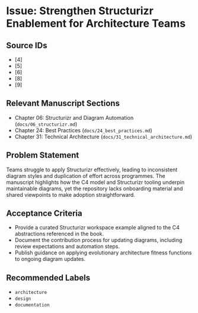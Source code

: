 # Issue: Strengthen Structurizr Enablement for Architecture Teams

## Source IDs
- [4]
- [5]
- [6]
- [8]
- [9]

## Relevant Manuscript Sections
- Chapter 06: Structurizr and Diagram Automation (`docs/06_structurizr.md`)
- Chapter 24: Best Practices (`docs/24_best_practices.md`)
- Chapter 31: Technical Architecture (`docs/31_technical_architecture.md`)

## Problem Statement
Teams struggle to apply Structurizr effectively, leading to inconsistent diagram styles and duplication of effort across programmes. The manuscript highlights how the C4 model and Structurizr tooling underpin maintainable diagrams, yet the repository lacks onboarding material and shared viewpoints to make adoption straightforward.

## Acceptance Criteria
- Provide a curated Structurizr workspace example aligned to the C4 abstractions referenced in the book.
- Document the contribution process for updating diagrams, including review expectations and automation steps.
- Publish guidance on applying evolutionary architecture fitness functions to ongoing diagram updates.

## Recommended Labels
- `architecture`
- `design`
- `documentation`
